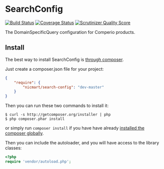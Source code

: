 # SearchConfig
[![Build Status](https://travis-ci.org/nicmart/SearchConfig.png?branch=master)](https://travis-ci.org/nicmart/SearchConfig)
[![Coverage Status](https://coveralls.io/repos/nicmart/SearchConfig/badge.png?branch=master)](https://coveralls.io/r/nicmart/SearchConfig?branch=master)
[![Scrutinizer Quality Score](https://scrutinizer-ci.com/g/comperio/SearchConfig/badges/quality-score.png?s=14018ac40c22899e72fc459dac86b28f00021f3b)](https://scrutinizer-ci.com/g/comperio/SearchConfig/)

The DomainSpecificQuery configuration for Comperio products.

## Install

The best way to install SearchConfig is [through composer](http://getcomposer.org).

Just create a composer.json file for your project:

```JSON
{
    "require": {
        "nicmart/search-config": "dev-master"
    }
}
```

Then you can run these two commands to install it:

    $ curl -s http://getcomposer.org/installer | php
    $ php composer.phar install

or simply run `composer install` if you have have already [installed the composer globally](http://getcomposer.org/doc/00-intro.md#globally).

Then you can include the autoloader, and you will have access to the library classes:

```php
<?php
require 'vendor/autoload.php';
```